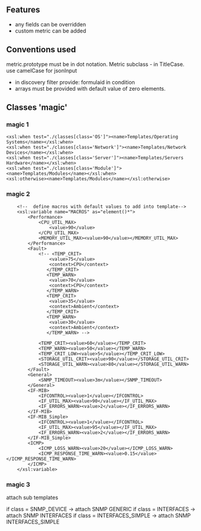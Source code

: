 ## Features 
- any fields can be overridden  
- custom metric can be added  

## Conventions used  
metric.prototype must be in dot notation. Metric subclass - in TitleCase.  
use camelCase for jsonInput    
- in discovery filter provide: formulaid in condition
- arrays must be provided with default value of zero elements.  


## Classes 'magic'  
### magic 1  
```
<xsl:when test="./classes[class='OS']"><name>Templates/Operating Systems</name></xsl:when>
<xsl:when test="./classes[class='Network']"><name>Templates/Network Devices</name></xsl:when>
<xsl:when test="./classes[class='Server']"><name>Templates/Servers Hardware</name></xsl:when>
<xsl:when test="./classes[class='Module']"><name>Templates/Modules</name></xsl:when>
<xsl:otherwise><name>Templates/Modules</name></xsl:otherwise>
```

### magic 2  
```
    <!--  define macros with default values to add into template-->
    <xsl:variable name="MACROS" as="element()*">
        <Performance>
            <CPU_UTIL_MAX>
                <value>90</value>
            </CPU_UTIL_MAX>
            <MEMORY_UTIL_MAX><value>90</value></MEMORY_UTIL_MAX>
        </Performance>
        <Fault>
            <!-- <TEMP_CRIT>
                <value>75</value>
                <context>CPU</context>
               </TEMP_CRIT>
               <TEMP_WARN>
                <value>70</value>
                <context>CPU</context>
               </TEMP_WARN>
               <TEMP_CRIT>
                <value>35</value>
                <context>Ambient</context>
               </TEMP_CRIT>
               <TEMP_WARN>
                <value>30</value>
                <context>Ambient</context>
               </TEMP_WARN> -->

            <TEMP_CRIT><value>60</value></TEMP_CRIT>
            <TEMP_WARN><value>50</value></TEMP_WARN>
            <TEMP_CRIT_LOW><value>5</value></TEMP_CRIT_LOW>
            <STORAGE_UTIL_CRIT><value>90</value></STORAGE_UTIL_CRIT>
            <STORAGE_UTIL_WARN><value>80</value></STORAGE_UTIL_WARN>
        </Fault>
        <General>
            <SNMP_TIMEOUT><value>3m</value></SNMP_TIMEOUT>
        </General>
        <IF-MIB>
            <IFCONTROL><value>1</value></IFCONTROL>
            <IF_UTIL_MAX><value>90</value></IF_UTIL_MAX>
            <IF_ERRORS_WARN><value>2</value></IF_ERRORS_WARN>
        </IF-MIB>
        <IF-MIB_Simple>
            <IFCONTROL><value>1</value></IFCONTROL>
            <IF_UTIL_MAX><value>95</value></IF_UTIL_MAX>
            <IF_ERRORS_WARN><value>2</value></IF_ERRORS_WARN>
        </IF-MIB_Simple>
        <ICMP>
            <ICMP_LOSS_WARN><value>20</value></ICMP_LOSS_WARN>
            <ICMP_RESPONSE_TIME_WARN><value>0.15</value></ICMP_RESPONSE_TIME_WARN>
        </ICMP>
    </xsl:variable>
```

### magic 3  
attach sub templates

if class = SNMP_DEVICE -> attach SNMP GENERIC
if class = INTERFACES -> attach SNMP INTERFACES
if class = INTERFACES_SIMPLE -> attach SNMP INTERFACES_SIMPLE
